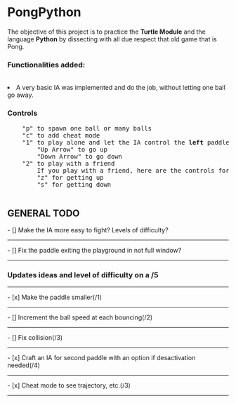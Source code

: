 <h1>PongPython</h1>
The objective of this project is to practice the <b>Turtle Module</b> and the language <b>Python</b> by dissecting with all due respect that old game that is Pong. 

<h3>Functionalities added: </h3><br>
<li>A very basic IA was implemented and do the job, without letting one ball go away.


<h3>Controls</h3>
<pre>
    "p" to spawn one ball or many balls
    "c" to add cheat mode
    "1" to play alone and let the IA control the <b>left</b> paddle
        "Up Arrow" to go up
        "Down Arrow" to go down
    "2" to play with a friend
        If you play with a friend, here are the controls for the left paddle:
        "z" for getting up
        "s" for getting down
 </pre>


<h2>GENERAL TODO</h2>
- [] Make the IA more easy to fight? Levels of difficulty?
<hr>
- [] Fix the paddle exiting the playground in not full window?


<hr>
<h3>Updates ideas and level of difficulty on a /5</h3>
<hr>
- [x] Make the paddle smaller(/1)
<hr>
- [] Increment the ball speed at each bouncing(/2)
<hr>
- [] Fix collision(/3)
<hr>
- [x] Craft an IA for second paddle with an option if desactivation needed(/4)
<hr>
- [x] Cheat mode to see trajectory, etc.(/3)
<hr>

